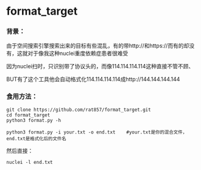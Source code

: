 # format_target

### 背景：

由于空间搜索引擎搜索出来的目标有些混乱，有的带http://和https://而有的却没有，这就对于像我这种nuclei重度依赖症患者很难受

因为nuclei扫时，只识别带了协议头的，而像114.114.114.114这种直接不管不顾、



BUT有了这个工具他会自动格式化114.114.114.114成http://144.144.144.144



### 食用方法：

```shell
git clone https://github.com/rat857/format_target.git
cd format_target
python3 format.py -h

python3 format.py -i your.txt -o end.txt	#your.txt是你的混合文件，end.txt是格式化后的文件名
```

然后直接：

```shell
nuclei -l end.txt
```

